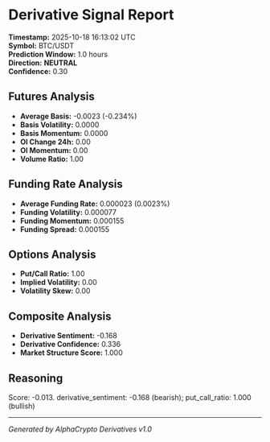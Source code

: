 # Derivative Signal Report

**Timestamp:** 2025-10-18 16:13:02 UTC  
**Symbol:** BTC/USDT  
**Prediction Window:** 1.0 hours  
**Direction:** **NEUTRAL**  
**Confidence:** 0.30

## Futures Analysis
- **Average Basis:** -0.0023 (-0.234%)
- **Basis Volatility:** 0.0000
- **Basis Momentum:** 0.0000
- **OI Change 24h:** 0.00
- **OI Momentum:** 0.00
- **Volume Ratio:** 1.00

## Funding Rate Analysis
- **Average Funding Rate:** 0.000023 (0.0023%)
- **Funding Volatility:** 0.000077
- **Funding Momentum:** 0.000155
- **Funding Spread:** 0.000155

## Options Analysis
- **Put/Call Ratio:** 1.00
- **Implied Volatility:** 0.00
- **Volatility Skew:** 0.00

## Composite Analysis
- **Derivative Sentiment:** -0.168
- **Derivative Confidence:** 0.336
- **Market Structure Score:** 1.000

## Reasoning
Score: -0.013. derivative_sentiment: -0.168 (bearish); put_call_ratio: 1.000 (bullish)

---
*Generated by AlphaCrypto Derivatives v1.0*
